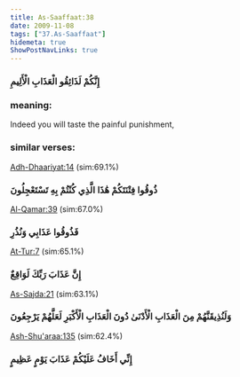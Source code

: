 ```yaml
---
title: As-Saaffaat:38
date: 2009-11-08
tags: ["37.As-Saaffaat"]
hidemeta: true 
ShowPostNavLinks: true 
---
```

### إِنَّكُمْ لَذَائِقُو الْعَذَابِ الْأَلِيمِ
### meaning: 
Indeed you will taste the painful punishment,
### similar verses: 

[Adh-Dhaariyat:14](/51/14) (sim:69.1%)

### ذُوقُوا فِتْنَتَكُمْ هَٰذَا الَّذِي كُنْتُمْ بِهِ تَسْتَعْجِلُونَ

[Al-Qamar:39](/54/39) (sim:67.0%)

### فَذُوقُوا عَذَابِي وَنُذُرِ

[At-Tur:7](/52/7) (sim:65.1%)

### إِنَّ عَذَابَ رَبِّكَ لَوَاقِعٌ

[As-Sajda:21](/32/21) (sim:63.1%)

### وَلَنُذِيقَنَّهُمْ مِنَ الْعَذَابِ الْأَدْنَىٰ دُونَ الْعَذَابِ الْأَكْبَرِ لَعَلَّهُمْ يَرْجِعُونَ

[Ash-Shu'araa:135](/26/135) (sim:62.4%)

### إِنِّي أَخَافُ عَلَيْكُمْ عَذَابَ يَوْمٍ عَظِيمٍ
